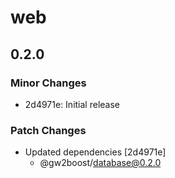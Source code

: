 # web

## 0.2.0

### Minor Changes

- 2d4971e: Initial release

### Patch Changes

- Updated dependencies [2d4971e]
  - @gw2boost/database@0.2.0
